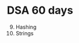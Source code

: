 # DSA 60 days 

<!-- 
<hr>
Starting from Algorithms to dynamic programming

<hr><center>
-> Each day 5 problems <br>
-> July 12 - September 10 <br>
-> For beginners and intermediates <br></center>
<hr>
<img src="Sushreesatarupa/DSA-60DAYS/IMG_20210710_014552.jpg">
 -->
 
 9. Hashing
10. Strings
